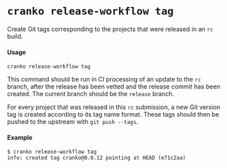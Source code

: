 # `cranko release-workflow tag`

Create Git tags corresponding to the projects that were released in an `rc`
build.

#### Usage

```
cranko release-workflow tag
```

This command should be run in CI processing of an update to the `rc` branch,
after the release has been vetted and the release commit has been created. The
current branch should be the `release` branch.

For every project that was released in this `rc` submission, a new Git version
tag is created according to its tag name format. These tags should then be
pushed to the upstream with `git push --tags`.

#### Example

```shell
$ cranko release-workflow tag
info: created tag cranko@0.0.12 pointing at HEAD (e71c2aa)
```
